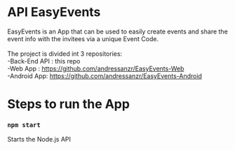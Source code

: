 # API EasyEvents

EasyEvents is an App that can be used to easily create events and share the event info with the invitees via a unique Event Code.<br>
<br>
The project is divided int 3 repositories:<br>
-Back-End API : this repo<br>
-Web App : https://github.com/andressanzr/EasyEvents-Web<br>
-Android App: https://github.com/andressanzr/EasyEvents-Android<br>

# Steps to run the App

### `npm start`

Starts the Node.js API
